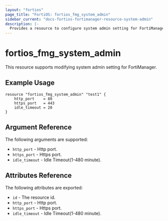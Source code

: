 ```yaml
---
layout: "fortios"
page_title: "FortiOS: fortios_fmg_system_admin"
sidebar_current: "docs-fortios-fortimanager-resource-system-admin"
description: |-
  Provides a resource to configure system admin setting for FortiManager.
---
```


# fortios_fmg_system_admin
This resource supports modifying system admin setting for FortiManager.

## Example Usage
```hcl
resource "fortios_fmg_system_admin" "test1" {
	http_port    = 80
	https_port   = 443
	idle_timeout = 20
}
```

## Argument Reference
The following arguments are supported:

* `http_port` - Http port.
* `https_port` - Https port.
* `idle_timeout` - Idle Timeout(1-480 minute).

## Attributes Reference
The following attributes are exported:

* `id` - The resource id.
* `http_port` - Http port.
* `https_port` - Https port.
* `idle_timeout` - Idle Timeout(1-480 minute).
